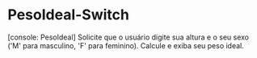 # PesoIdeal-Switch
[console: PesoIdeal] Solicite que o usuário digite sua altura e o seu sexo ('M' para masculino, 'F' para feminino). Calcule e exiba seu peso ideal.
